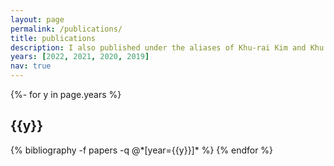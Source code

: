 ```yaml
---
layout: page
permalink: /publications/
title: publications
description: I also published under the aliases of Khu-rai Kim and Khu rai Kim. This list has been generated by jekyll-scholar.
years: [2022, 2021, 2020, 2019]
nav: true
---
```

<!-- _pages/publications.md -->
<div class="publications">

{%- for y in page.years %}
  <h2 class="year">{{y}}</h2>
  {% bibliography -f papers -q @*[year={{y}}]* %}
{% endfor %}

</div>
